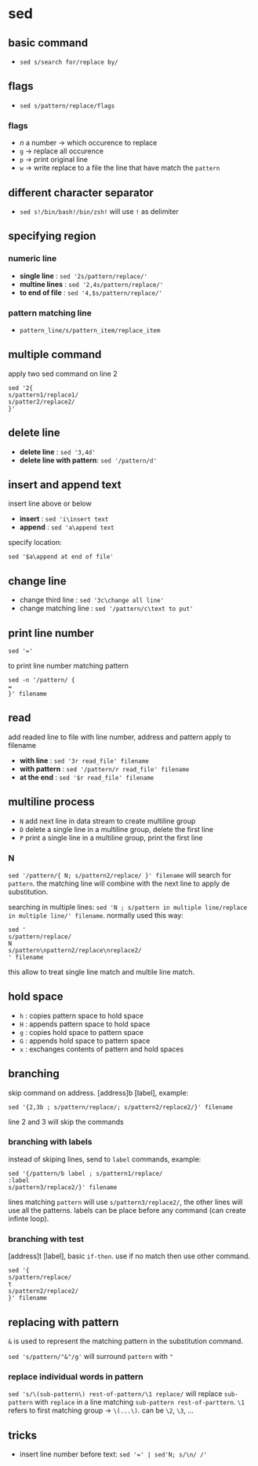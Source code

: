 # sed

## basic command

* `sed s/search for/replace by/`

## flags

* `sed s/pattern/replace/flags`

### flags

* _n_ a number -> which occurence to replace
* `g` -> replace all occurence
* `p` -> print original line
* `w` -> write replace to a file the line that have match the `pattern`


## different character separator

* `sed s!/bin/bash!/bin/zsh!` will use `!` as delimiter


## specifying region

### numeric line

* __single line__ : `sed '2s/pattern/replace/'`
* __multine lines__ : `sed '2,4s/pattern/replace/'`
* __to end of file__ : `sed '4,$s/pattern/replace/'`

### pattern matching line

* `pattern_line/s/pattern_item/replace_item`

## multiple command

apply two sed command on line 2

```
sed '2{
s/pattern1/replace1/
s/patter2/replace2/
}'
```

## delete line

* __delete line__ : `sed '3,4d'`
* __delete line with pattern__: `sed '/pattern/d'`

## insert and append text
insert line above or below

* __insert__ : `sed 'i\insert text`
* __append__ : `sed 'a\append text`

specify location:

`sed '$a\append at end of file'`

## change line

* change third line : `sed '3c\change all line'`
* change matching line : `sed '/pattern/c\text to put'`

## print line number

`sed '='`

to print line number matching pattern

```
sed -n '/pattern/ {
=
}' filename
```
## read

add readed line to file with line number, address and pattern apply to filename

* __with line__ : `sed '3r read_file' filename`
* __with pattern__ : `sed '/pattern/r read_file' filename`
* __at the end__ : `sed '$r read_file' filename`

## multiline process

* `N` add next line in data stream to create multiline group
* `D` delete a single line in a multiline group, delete the first line
* `P` print a single line in a multiline group, print the first line

### N

`sed '/pattern/{ N; s/pattern2/replace/ }' filename` will search for `pattern`. the matching line will combine with the next line to apply de substitution.

searching in multiple lines: `sed 'N ; s/pattern in multiple line/replace in multiple line/' filename`. normally used this way:

```
sed '
s/pattern/replace/
N
s/pattern\npattern2/replace\nreplace2/
' filename
```

this allow to treat single line match and multile line match.


## hold space

* `h` : copies pattern space to hold space
* `H` : appends pattern space to hold space
* `g` : copies hold space to pattern space
* `G` : appends hold space to pattern space
* `x` : exchanges contents of pattern and hold spaces

## branching

skip command on address. [address]b [label], example:

`sed '{2,3b ; s/pattern/replace/; s/pattern2/replace2/}' filename`

line 2 and 3 will skip the commands

### branching with labels

instead of skiping lines, send to `label` commands, example:

```
sed '{/pattern/b label ; s/pattern1/replace/
:label
s/pattern3/replace2/}' filename
```

lines matching `pattern` will use `s/pattern3/replace2/`, the other lines will use all the patterns.
labels can be place before any command (can create infinte loop).

### branching with test

[address]t [label], basic `if-then`. use if no match then use other command.

```
sed '{
s/pattern/replace/
t
s/pattern2/replace2/
}' filename
```

## replacing with pattern

`&` is used to represent the matching pattern in the substitution command.

`sed 's/pattern/"&"/g'` will surround `pattern` with `"`

### replace individual words in pattern

`sed 's/\(sub-pattern\) rest-of-pattern/\1 replace/` will replace `sub-pattern` with `replace` in a line matching `sub-pattern rest-of-parttern`.
`\1` refers to first matching group -> `\(...\)`. can be `\2`, `\3`, ...

## tricks

* insert line number before text: `sed '=' | sed'N; s/\n/ /'`
